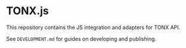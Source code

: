 # TONX.js

This repository contains the JS integration and adapters for TONX API.

See `DEVELOPMENT.md` for guides on developing and publishing.
